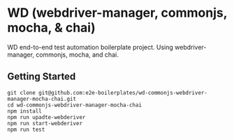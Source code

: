 # WD (webdriver-manager, commonjs, mocha, & chai)
WD end-to-end test automation boilerplate project. Using webdriver-manager, commonjs, mocha, and chai.

## Getting Started

    git clone git@github.com:e2e-boilerplates/wd-commonjs-webdriver-manager-mocha-chai.git
    cd wd-commonjs-webdriver-manager-mocha-chai
    npm install
    npm run upadte-webderiver
    npm run start-webderiver
    npm run test

